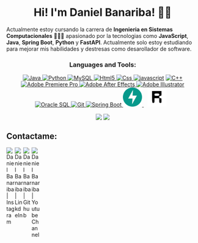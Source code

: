<div align="center">
  <h1 align="center">Hi! I'm Daniel Banariba! 👋🏽</a></h1>
</div>

Actualmente estoy cursando la carrera de **Ingenieria en Sistemas Computacionales** 👨🏽‍💻 apasionado por la tecnologias como **JavaScript**, **Java**, **Spring Boot**, **Python** y **FastAPI**. Actualmente solo estoy estudiando para mejorar mis habilidades y destresas como desarollador de software.

<!-- Lenguajes y Herramientas que puedo dominar -->
<h3 align="center">Languages and Tools:</h3>
<p align="center"> 
  <a href="https://www.java.com/" target="_blank"><img src="https://img.icons8.com/color/144/000000/java-coffee-cup-logo--v1.png" alt="Java" width="50" height="50"/> </a> 
  <a href="https://www.python.org/" target="_blank"><img src="https://img.icons8.com/color/144/000000/python--v1.png" alt="Python" width="50" height="50"/> </a>
  <a href="https://www.mysql.com/" target="_blank"> <img src="https://img.icons8.com/external-flat-juicy-fish/60/000000/external-sql-coding-and-development-flat-flat-juicy-fish.png" alt="MySQL" width="50" height="50"/> </a> 
  <a href="https://www.w3.org/html/" target="_blank"> <img src="https://img.icons8.com/color/144/000000/html-5--v1.png" alt="Html5" width="50" height="50"/> </a> 
  <a href="https://www.w3schools.com/css/" target="_blank"> <img src="https://img.icons8.com/color/150/000000/css3.png" alt="Css" width="50" height="50"/> </a> 
  <a href="https://developer.mozilla.org/en-US/docs/Web/JavaScript" target="_blank"> <img src="https://img.icons8.com/color/144/000000/javascript--v1.png" alt="javascript" width="50" height="50"/></a> 
  <a href="https://www.cplusplus.com/doc/tutorial/" target="_blank"> <img src="https://img.icons8.com/color/144/000000/c-plus-plus-logo.png" alt="C++" width="50" height="50"/> </a> 
  <a href="https://www.adobe.com/products/premiere.html" target="_blank"> <img src="https://img.icons8.com/color/144/000000/adobe-premiere-pro--v1.png" alt="Adobe Premiere Pro" width="50" height="50"/> </a> 
  <a href="https://www.adobe.com/products/aftereffects.html" target="_blank"> <img src="https://img.icons8.com/color/144/000000/adobe-after-effects--v1.png" alt="Adobe After Effects" width="50" height="50"/> </a> 
  <a href="https://www.adobe.com/products/illustrator.html" target="_blank"> <img src="https://img.icons8.com/color/144/000000/adobe-illustrator--v1.png" alt="Adobe Illustrator" width="50" height="50"/> </a> 
  <a href="https://www.oracle.com/database/" target="_blank"> <img src="https://img.icons8.com/color/144/000000/oracle-logo.png" alt="Oracle SQL" width="50" height="50"/> </a> 
  <a href="https://git-scm.com/" target="_blank"> <img src="https://img.icons8.com/color/144/000000/git.png" alt="Git" width="50" height="50"/> </a> 
  <a href="https://spring.io/projects/spring-boot" target="_blank"> <img src="https://img.icons8.com/color/144/000000/spring-logo.png" alt="Spring Boot" width="50" height="50"/> </a> 
  <a href="https://fastapi.tiangolo.com/" target="_blank"> <img src="/img/fastapi-logo.svg" alt="FastAPI" width="50" height="50"/> </a>
  <a href="https://reflex.dev/" target="_blank" style="padding: 10px;"> <img src="/img/reflex.svg" alt="Reflex" width="50" height="50"/> </a> 
</p>

<p align="center">
  
<img height="180em" src="https://github-readme-stats.vercel.app/api/top-langs/?username=danielbanariba&layout=compact&theme=github_dark_dimmed&&show_icons=true" align = "center"/>
<img height="180em" src="https://github-readme-stats.vercel.app/api?username=danielbanariba&theme=github_dark_dimmed&show_icons=true" align = "center"/>
<!-- Lo voy a comentar porque uno nunca sabe si despues lo quiere volver a ponerlo xd pero es un grafico con un circulo bien cute
[![Top Langs](https://github-readme-stats.vercel.app/api/top-langs/?username=danielbanariba&layout=pie&theme=github_dark&custom_title=Arthapz%27s%20Top%20Langs)](https://github.com/danielbanariba/github-readme-stats)
--></p>

## Contactame: 


<!-- Redes Sociales -->
<a href="https://www.instagram.com/danielbanariba">
  <img align="left" alt="Daniel Banariba | Instagram" width="22px" src="https://simpleicons.vercel.app/instagram/fff"/>
</a>
<a href="https://www.linkedin.com/in/danielbanariba">
  <img align="left" alt="Daniel Banariba | LinkdeIn" width="22px" src="https://simpleicons.vercel.app/linkedin/fff"/>
</a>
<a href="https://github.com/danielbanariba">
  <img align="left" alt="Daniel Banariba | Github" width="22px" src="https://simpleicons.vercel.app/github/fff" />
</a>
  <a href="https://www.youtube.com/@danielbanariba">
  <img align="left" alt="Daniel Banariba | Youtube Channel" width="22px" src="https://simpleicons.vercel.app/youtube/fff" />
</p>


<!--
**DanielBanariba/danielbanariba** is a ✨ _special_ ✨ repository because its `README.md` (this file) appears on your GitHub profile.

Here are some ideas to get you started:

- 🔭 I’m currently working on ...
- 🌱 I’m currently learning ...
- 👯 I’m looking to collaborate on ...
- 🤔 I’m looking for help with ...
- 💬 Ask me about ...
- 📫 How to reach me: ...
- 😄 Pronouns: ...
- ⚡ Fun fact: ...
-->
